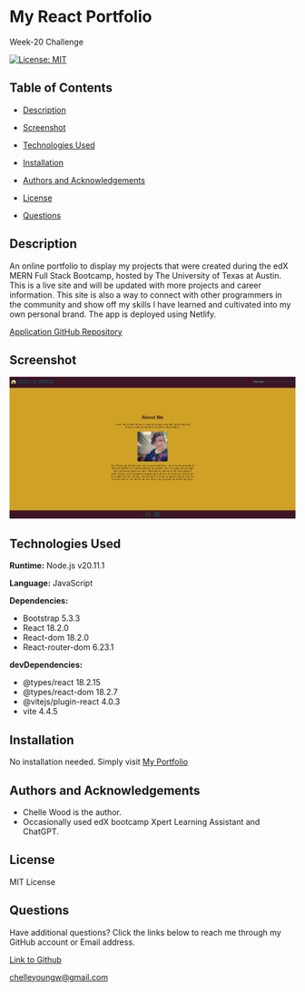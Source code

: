 # My React Portfolio
Week-20 Challenge

[![License: MIT](https://img.shields.io/badge/License-MIT-blue.svg)](https://opensource.org/licenses/MIT)

## Table of Contents

 * [Description](#description)

 * [Screenshot](#screenshot)

 * [Technologies Used](#technologies-used)

 * [Installation](#installation)

 * [Authors and Acknowledgements](#authors-and-acknowledgements)

 * [License](#license)

 * [Questions](#questions)

## Description

An online portfolio to display my projects that were created during the edX MERN Full Stack Bootcamp, hosted by The University of Texas at Austin. This is a live site and will be updated with more projects and career information. This site is also a way to connect with other programmers in the community and show off my skills I have learned and cultivated into my own personal brand. The app is deployed using Netlify.

[Application GitHub Repository](https://github.com/chelleyoungw/my-react-portfolio.git)

## Screenshot

![screenshot of project](<./src/assets/img/Screenshot 2024-06-24 205231.png>)

## Technologies Used

**Runtime:** Node.js v20.11.1

**Language:** JavaScript

**Dependencies:**

- Bootstrap 5.3.3
- React 18.2.0
- React-dom 18.2.0
- React-router-dom 6.23.1

**devDependencies:**

- @types/react 18.2.15
- @types/react-dom 18.2.7
- @vitejs/plugin-react 4.0.3
- vite 4.4.5

## Installation

No installation needed. Simply visit [My Portfolio](https://main--chelle-wood-portfolio.netlify.app/)

## Authors and Acknowledgements

- Chelle Wood is the author.
- Occasionally used edX bootcamp Xpert Learning Assistant and ChatGPT. 

## License

MIT License

## Questions

Have additional questions? Click the links below to reach me through my GitHub account or Email address.

[Link to Github](https://github.com/chelleyoungw)

<a href="mailto:chelleyoungw@gmail.com">chelleyoungw@gmail.com</a>